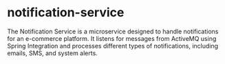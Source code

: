 # notification-service
The Notification Service is a microservice designed to handle notifications for an e-commerce platform. It listens for messages from ActiveMQ using Spring Integration and processes different types of notifications, including emails, SMS, and system alerts.
